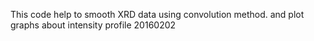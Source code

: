 This code help to smooth XRD data using convolution method.
and plot graphs about intensity profile
20160202
